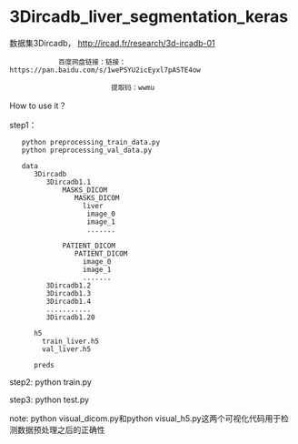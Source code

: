 # 3Dircadb_liver_segmentation_keras

数据集3Dircadb， http://ircad.fr/research/3d-ircadb-01

                百度网盘链接：链接：https://pan.baidu.com/s/1wePSYU2icEyxl7pASTE4ow 
                
                             提取码：wwmu 

How to use it？

step1：

       python preprocessing_train_data.py 
       python preprocessing_val_data.py 
       
       data
          3Dircadb
             3Dircadb1.1
                 MASKS_DICOM
                    MASKS_DICOM
                      liver
                       image_0
                       image_1
                       .......
                        
                 PATIENT_DICOM
                    PATIENT_DICOM
                      image_0
                      image_1
                      .......
             3Dircadb1.2
             3Dircadb1.3
             3Dircadb1.4
             ...........
             3Dircadb1.20
             
          h5
            train_liver.h5
            val_liver.h5
           
          preds
             
       
step2:
      python train.py
      
step3:
      python test.py

note: python visual_dicom.py和python visual_h5.py这两个可视化代码用于检测数据预处理之后的正确性 
